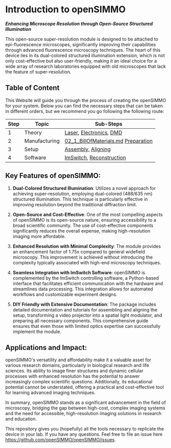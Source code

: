 # Introduction to openSIMMO

***Enhancing Microscope Resolution through Open-Source Structured Illumination***

This open-source super-resolution module is designed to be attached to epi-fluorescence microscopes, significantly improving their capabilities through advanced fluorescence microscopy techniques. The heart of this device lies in its dual-colored structured illumination extension, which is not only cost-effective but also user-friendly, making it an ideal choice for a wide array of research laboratories equipped with old microscopes that lack the feature of super-resolution.

## Table of Content

This Website will guide you through the process of creating the openSIMMO for your system. Below you can find the necessary steps that can be taken in different orders, but we recommend you go following the following route:

| Step  | Topic  | Sub-Steps  |
|---|---|---|
|  1 | Theory | [Laser](./01_1_Laser.md), [Electronics](./01_02_Electronics.md), [DMD](./01_2_DMD.md)  |
|  2 |  Manufacturing| [02_1_BillOfMaterials.md](./BillOfMaterials.md) [Preparation](./02_2_Preparation.md)  |
|  3 |  Setup | [Assembly](./03_1_Assembly), [Aligning](./03_2_Aligning)  |
|  4 |  Software |  [ImSwitch](./04_01_ImSwitch.md), [Reconstruction](./04_02_Reconstruction.md)  |


## Key Features of openSIMMO:

1. **Dual-Colored Structured Illumination**: Utilizes a novel approach for achieving super-resolution, employing dual-colored (488/635 nm) structured illumination. This technique is particularly effective in improving resolution beyond the traditional diffraction limit.

2. **Open-Source and Cost-Effective**: One of the most compelling aspects of openSIMMO is its open-source nature, ensuring accessibility to a broad scientific community. The use of cost-effective components significantly reduces the overall expense, making high-resolution imaging more affordable.

3. **Enhanced Resolution with Minimal Complexity**: The module provides an enhancement factor of 1.75x compared to general widefield microscopy. This improvement is achieved without introducing the complexity typically associated with high-end microscopy techniques.

4. **Seamless Integration with ImSwitch Software**: openSIMMO is complemented by the ImSwitch controlling software, a Python-based interface that facilitates efficient communication with the hardware and streamlines data processing. This integration allows for automated workflows and customizable experiment designs.

5. **DIY Friendly with Extensive Documentation**: The package includes detailed documentation and tutorials for assembling and aligning the setup, transforming a video projector into a spatial light modulator, and preparing all necessary components. This comprehensive guide ensures that even those with limited optics expertise can successfully implement the module.

## Applications and Impact:

openSIMMO's versatility and affordability make it a valuable asset for various research domains, particularly in biological research and life sciences. Its ability to image finer structures and dynamic cellular processes with enhanced resolution has the potential to answer increasingly complex scientific questions. Additionally, its educational potential cannot be understated, offering a practical and cost-effective tool for learning advanced imaging techniques.

In summary, openSIMMO stands as a significant advancement in the field of microscopy, bridging the gap between high-cost, complex imaging systems and the need for accessible, high-resolution imaging solutions in research and education.

This repository gives you (hopefully) all the tools necessary to replicate the device in your lab. If you have any questions. Feel free to file an issue here https://github.com/openSIMMO/openSIMMO/issues.
